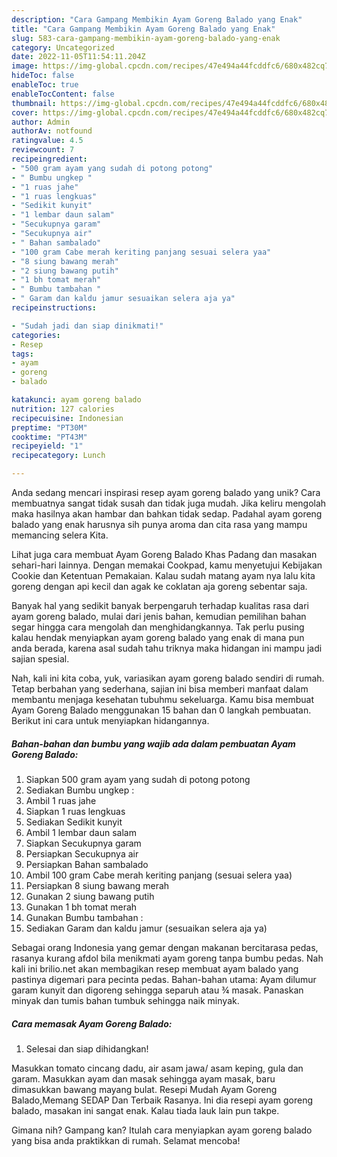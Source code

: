 ```yaml
---
description: "Cara Gampang Membikin Ayam Goreng Balado yang Enak"
title: "Cara Gampang Membikin Ayam Goreng Balado yang Enak"
slug: 583-cara-gampang-membikin-ayam-goreng-balado-yang-enak
category: Uncategorized
date: 2022-11-05T11:54:11.204Z
image: https://img-global.cpcdn.com/recipes/47e494a44fcddfc6/680x482cq70/ayam-goreng-balado-foto-resep-utama.jpg
hideToc: false
enableToc: true
enableTocContent: false
thumbnail: https://img-global.cpcdn.com/recipes/47e494a44fcddfc6/680x482cq70/ayam-goreng-balado-foto-resep-utama.jpg
cover: https://img-global.cpcdn.com/recipes/47e494a44fcddfc6/680x482cq70/ayam-goreng-balado-foto-resep-utama.jpg
author: Admin
authorAv: notfound
ratingvalue: 4.5
reviewcount: 7
recipeingredient:
- "500 gram ayam yang sudah di potong potong"
- " Bumbu ungkep "
- "1 ruas jahe"
- "1 ruas lengkuas"
- "Sedikit kunyit"
- "1 lembar daun salam"
- "Secukupnya garam"
- "Secukupnya air"
- " Bahan sambalado"
- "100 gram Cabe merah keriting panjang sesuai selera yaa"
- "8 siung bawang merah"
- "2 siung bawang putih"
- "1 bh tomat merah"
- " Bumbu tambahan "
- " Garam dan kaldu jamur sesuaikan selera aja ya"
recipeinstructions:

- "Sudah jadi dan siap dinikmati!"
categories:
- Resep
tags:
- ayam
- goreng
- balado

katakunci: ayam goreng balado 
nutrition: 127 calories
recipecuisine: Indonesian
preptime: "PT30M"
cooktime: "PT43M"
recipeyield: "1"
recipecategory: Lunch

---
```





Anda sedang mencari inspirasi resep ayam goreng balado yang unik? Cara membuatnya sangat tidak susah dan tidak juga mudah. Jika keliru mengolah maka hasilnya akan hambar dan bahkan tidak sedap. Padahal ayam goreng balado yang enak harusnya sih punya aroma dan cita rasa yang mampu memancing selera Kita.





Lihat juga cara membuat Ayam Goreng Balado Khas Padang dan masakan sehari-hari lainnya. Dengan memakai Cookpad, kamu menyetujui Kebijakan Cookie dan Ketentuan Pemakaian. Kalau sudah matang ayam nya lalu kita goreng dengan api kecil dan agak ke coklatan aja goreng sebentar saja.

Banyak hal yang sedikit banyak berpengaruh terhadap kualitas rasa dari ayam goreng balado, mulai dari jenis bahan, kemudian pemilihan bahan segar hingga cara mengolah dan menghidangkannya. Tak perlu pusing kalau hendak menyiapkan ayam goreng balado yang enak di mana pun anda berada, karena asal sudah tahu triknya maka hidangan ini mampu jadi sajian spesial.






Nah, kali ini kita coba, yuk, variasikan ayam goreng balado sendiri di rumah. Tetap berbahan yang sederhana, sajian ini bisa memberi manfaat dalam membantu menjaga kesehatan tubuhmu sekeluarga. Kamu bisa membuat Ayam Goreng Balado menggunakan 15 bahan dan 0 langkah pembuatan. Berikut ini cara untuk menyiapkan hidangannya.

<!--inarticleads1-->

##### Bahan-bahan dan bumbu yang wajib ada dalam pembuatan Ayam Goreng Balado:

1. Siapkan 500 gram ayam yang sudah di potong potong
1. Sediakan  Bumbu ungkep :
1. Ambil 1 ruas jahe
1. Siapkan 1 ruas lengkuas
1. Sediakan Sedikit kunyit
1. Ambil 1 lembar daun salam
1. Siapkan Secukupnya garam
1. Persiapkan Secukupnya air
1. Persiapkan  Bahan sambalado
1. Ambil 100 gram Cabe merah keriting panjang (sesuai selera yaa)
1. Persiapkan 8 siung bawang merah
1. Gunakan 2 siung bawang putih
1. Gunakan 1 bh tomat merah
1. Gunakan  Bumbu tambahan :
1. Sediakan  Garam dan kaldu jamur (sesuaikan selera aja ya)


Sebagai orang Indonesia yang gemar dengan makanan bercitarasa pedas, rasanya kurang afdol bila menikmati ayam goreng tanpa bumbu pedas. Nah kali ini brilio.net akan membagikan resep membuat ayam balado yang pastinya digemari para pecinta pedas. Bahan-bahan utama: Ayam dilumur garam kunyit dan digoreng sehingga separuh atau ¾ masak. Panaskan minyak dan tumis bahan tumbuk sehingga naik minyak. 

<!--inarticleads2-->

##### Cara memasak Ayam Goreng Balado:


1. Selesai dan siap dihidangkan!

Masukkan tomato cincang dadu, air asam jawa/ asam keping, gula dan garam. Masukkan ayam dan masak sehingga ayam masak, baru dimasukkan bawang mayang bulat. Resepi Mudah Ayam Goreng Balado,Memang SEDAP Dan Terbaik Rasanya. Ini dia resepi ayam goreng balado, masakan ini sangat enak. Kalau tiada lauk lain pun takpe. 

Gimana nih? Gampang kan? Itulah cara menyiapkan ayam goreng balado yang bisa anda praktikkan di rumah. Selamat mencoba!
